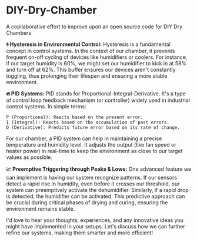 # DIY-Dry-Chamber
A copllaborative effort to improve upon an open source code for DIY Dry Chambers

**🌀 Hysteresis in Environmental Control:**
Hysteresis is a fundamental concept in control systems. In the context of our chamber, it prevents frequent on-off cycling of devices like humidifiers or coolers. For instance, if our target humidity is 60%, we might set our humidifier to kick in at 58% and turn off at 62%. This buffer ensures our devices aren't constantly toggling, thus prolonging their lifespan and ensuring a more stable environment.

**🔥 PID Systems:**
PID stands for Proportional-Integral-Derivative. It's a type of control loop feedback mechanism (or controller) widely used in industrial control systems. In simple terms:

    P (Proportional): Reacts based on the present error.
    I (Integral): Reacts based on the accumulation of past errors.
    D (Derivative): Predicts future error based on its rate of change.

For our chamber, a PID system can help in maintaining a precise temperature and humidity level. It adjusts the output (like fan speed or heater power) in real-time to keep the environment as close to our target values as possible.

**📈 Preemptive Triggering through Peaks & Lows:**
One advanced feature we can implement is having our system recognize patterns. If our sensors detect a rapid rise in humidity, even before it crosses our threshold, our system can preemptively activate the dehumidifier. Similarly, if a rapid drop is detected, the humidifier can be activated. This predictive approach can be crucial during critical phases of drying and curing, ensuring the environment remains stable.

I'd love to hear your thoughts, experiences, and any innovative ideas you might have implemented in your setups. Let's discuss how we can further refine our systems, making them smarter and more efficient!
